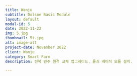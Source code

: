 ```yaml
---
title: Wanju
subtitle: Dolsoe Basic Module
layout: default
modal-id: 5
date: 2022-11-22
img: 5.jpg
thumbnail: 5t.jpg
alt: image-alt
project-date: November 2022
client: Wanju
category: Smart Farm
description: 전북 완주 원격 교체 업그레이드, 돌쇠 베이직 모듈 설치.

---
```

